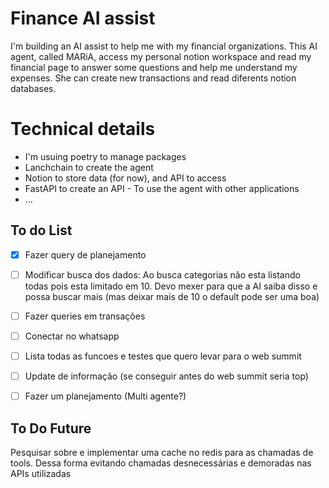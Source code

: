 # Finance AI assist

I'm building an AI assist to help me with my financial organizations. 
This AI agent, called MARiA, access my personal notion workspace and read my financial page to answer some questions and help me understand my expenses.
She can create new transactions and read diferents notion databases.

# Technical details
- I'm usuing poetry to manage packages
- Lanchchain to create the agent
- Notion to store data (for now), and API to access
- FastAPI to create an API - To use the agent with other applications
- ... 


## To do List
- [x] Fazer query de planejamento
- [ ] Modificar busca dos dados: Ao busca categorias não esta listando todas pois esta limitado em 10. Devo mexer para que a AI saiba disso e possa buscar mais (mas deixar mais de 10 o default pode ser uma boa)
- [ ] Fazer queries em transações
- [ ] Conectar no whatsapp
- [ ] Lista todas as funcoes e testes que quero levar para o web summit
- [ ] Update de informação (se conseguir antes do web summit seria top)
- [ ] Fazer um planejamento (Multi agente?)



## To Do Future 
Pesquisar sobre e implementar uma cache no redis para as chamadas de tools. Dessa forma evitando chamadas desnecessárias e demoradas nas APIs utilizadas

